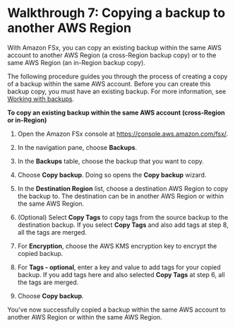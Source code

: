 # Walkthrough 7: Copying a backup to another AWS Region<a name="copy-backup-xregion"></a>

With Amazon FSx, you can copy an existing backup within the same AWS account to another AWS Region \(a cross\-Region backup copy\) or to the same AWS Region \(an in\-Region backup copy\)\.

The following procedure guides you through the process of creating a copy of a backup within the same AWS account\. Before you can create this backup copy, you must have an existing backup\. For more information, see [Working with backups](using-backups.md)\.

**To copy an existing backup within the same AWS account \(cross\-Region or in\-Region\)**

1. Open the Amazon FSx console at [https://console\.aws\.amazon\.com/fsx/](https://console.aws.amazon.com/fsx/)\.

1. In the navigation pane, choose **Backups**\.

1. In the **Backups** table, choose the backup that you want to copy\.

1. Choose **Copy backup**\. Doing so opens the **Copy backup** wizard\.

1. In the **Destination Region** list, choose a destination AWS Region to copy the backup to\. The destination can be in another AWS Region or within the same AWS Region\.

1. \(Optional\) Select **Copy Tags** to copy tags from the source backup to the destination backup\. If you select **Copy Tags** and also add tags at step 8, all the tags are merged\.

1. For **Encryption**, choose the AWS KMS encryption key to encrypt the copied backup\.

1. For **Tags \- optional**, enter a key and value to add tags for your copied backup\. If you add tags here and also selected **Copy Tags** at step 6, all the tags are merged\.

1. Choose **Copy backup**\.

You've now successfully copied a backup within the same AWS account to another AWS Region or within the same AWS Region\.